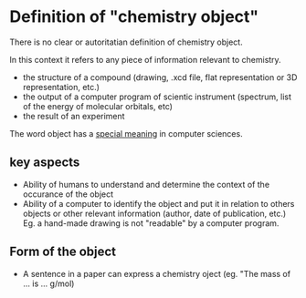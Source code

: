 # Definition of "chemistry object"

There is no clear or autoritatian definition of chemistry object. 

In this context it refers to any piece of information relevant to chemistry. 
- the structure of a compound (drawing, .xcd file, flat representation or 3D representation, etc.)
- the output of a computer program of scientic instrument (spectrum, list of the energy of molecular orbitals, etc)
- the result of an experiment

The word object has a [special meaning](object.md) in computer sciences.

## key aspects

- Ability of humans to understand and determine the context of the occurance of the object
- Ability of a computer to identify the object and put it in relation to others objects or other relevant information (author, date of publication, etc.)
Eg. a hand-made drawing is not "readable" by a computer program.

## Form of the object

- A sentence in a paper can express a chemistry oject (eg. "The mass of ... is ... g/mol)
